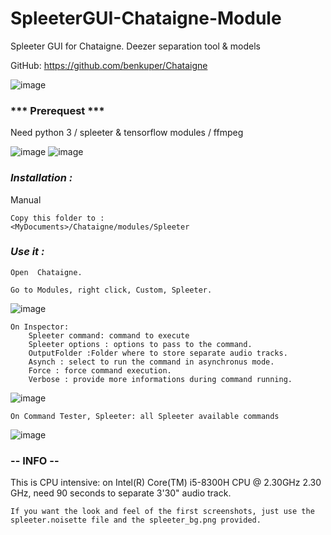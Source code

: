 # SpleeterGUI-Chataigne-Module
Spleeter GUI for Chataigne. Deezer separation tool &amp; models

GitHub: https://github.com/benkuper/Chataigne

![image](https://user-images.githubusercontent.com/121941293/218340772-35ed90bb-fc21-40e5-9da1-e142fc963955.png)

### *** Prerequest ***
Need python 3 / spleeter & tensorflow modules / ffmpeg


![image](https://user-images.githubusercontent.com/121941293/218341418-6566eae2-6e99-4a71-ab5e-c13528a73cf9.png)
![image](https://user-images.githubusercontent.com/121941293/218341436-ee280cd5-8d38-4ad7-b7d2-bed3641bc831.png)


### ***Installation :***

Manual
```
Copy this folder to :
<MyDocuments>/Chataigne/modules/Spleeter
```

### ***Use it :***

```
Open  Chataigne.

Go to Modules, right click, Custom, Spleeter.
```
![image](https://user-images.githubusercontent.com/121941293/218341586-ccd6ed27-5d1f-4422-b763-8666b112bae4.png)


```
On Inspector:
	Spleeter command: command to execute
	Spleeter options : options to pass to the command.	    
	OutputFolder :Folder where to store separate audio tracks.
	Asynch : select to run the command in asynchronus mode.
	Force : force command execution.
	Verbose : provide more informations during command running.
```

![image](https://user-images.githubusercontent.com/121941293/218341664-a9d52373-fab0-4e79-a63c-5c2423da645e.png)


```
On Command Tester, Spleeter: all Spleeter available commands
```
![image](https://user-images.githubusercontent.com/121941293/218341957-5ce0c2dc-a228-48d2-b15c-571a334032a2.png)


### -- INFO --
This is CPU intensive: on Intel(R) Core(TM) i5-8300H CPU @ 2.30GHz   2.30 GHz, need 90 seconds to separate 3'30" audio track.

```
If you want the look and feel of the first screenshots, just use the spleeter.noisette file and the spleeter_bg.png provided.

```
